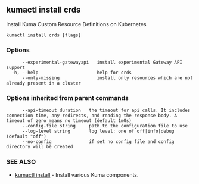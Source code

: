 ---
---
## kumactl install crds

Install Kuma Custom Resource Definitions on Kubernetes

```
kumactl install crds [flags]
```

### Options

```
      --experimental-gatewayapi   install experimental Gateway API support
  -h, --help                      help for crds
      --only-missing              install only resources which are not already present in a cluster
```

### Options inherited from parent commands

```
      --api-timeout duration   the timeout for api calls. It includes connection time, any redirects, and reading the response body. A timeout of zero means no timeout (default 1m0s)
      --config-file string     path to the configuration file to use
      --log-level string       log level: one of off|info|debug (default "off")
      --no-config              if set no config file and config directory will be created
```

### SEE ALSO

* [kumactl install](kumactl_install.md)	 - Install various Kuma components.

